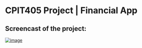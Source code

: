 # CPIT405 Project | Financial App

## Screencast of the project:
[![image](https://github.com/Financial-App-CPIT405/CPIT405Project/assets/98660242/82987a5c-f4d5-40ba-bfd9-0f0c7d8456fa)
](https://youtu.be/1ugJ-BciSAU?si=YQKYOOCxuU2rCZdb)

